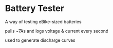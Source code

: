 # Battery Tester

A way of testing eBike-sized batteries


pulls ~7As and logs voltage & current every second

used to generate discharge curves


